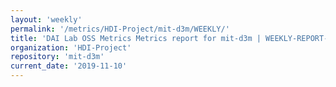```yaml
---
layout: 'weekly'
permalink: '/metrics/HDI-Project/mit-d3m/WEEKLY/'
title: 'DAI Lab OSS Metrics Metrics report for mit-d3m | WEEKLY-REPORT-2019-11-10'
organization: 'HDI-Project'
repository: 'mit-d3m'
current_date: '2019-11-10'
---
```

